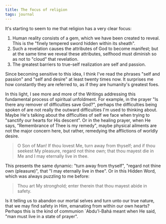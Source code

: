 ```yaml
---
title: The focus of religion
tags: journal
---
```


It's starting to seem to me that religion has a very clear focus:

 1. Human reality consists of a gem, which we have been created to reveal.
    This is the "finely tempered sword hidden within its sheath".
 2. Such a revelation causes the attributes of God to become manifest; but at
    the same time we reveal these attributes, selfhood must diminish so as
    not to "cloud" that revelation.
 3. The greatest barriers to true-self realization are self and passion.

Since becoming sensitive to this idea, I think I've read the phrases "self and
passion" and "self and desire" at least twenty times now.  It
surprises me how constantly they are referred to, as if they are humanity's
greatest foes.

In this light, I see more and more of the Writings addressing this fundamental
process of spiritual unfoldment.  For example, in the prayer "Is there any
remover of difficulties save God?", perhaps the difficulties being spoken of
are not really the outward difficulties I'm used to thinking about.  Maybe
He's talking about the difficulties of self we face when trying to "sanctify
our hearts for His descent".  Or in the healing prayer, when He says,
"Remembrance of Thee is my remedy", maybe physical ailments are not the major
concern here, but rather, remedying the afflictions of worldly desire.

> O Son of Man!  If thou lovest Me, turn away from thyself; and if thou
> seekest My pleasure, regard not thine own; that thou mayest die in Me and I
> may eternally live in thee.

This presents the same dynamic: "turn away from thyself", "regard not thine
own (pleasure)", that "I may eternally live in thee".  Or in this Hidden Word,
which was always puzzling to me before:

> Thou art My stronghold; enter therein that thou mayest abide in safety.

Is it telling us to abandon our mortal selves and turn unto our true nature,
that we may find safety in Him, emanating from within our own hearts?  Perhaps
this is the kind of communion `Abdu'l-Bahá meant when He said, "man must live
in a state of prayer".
